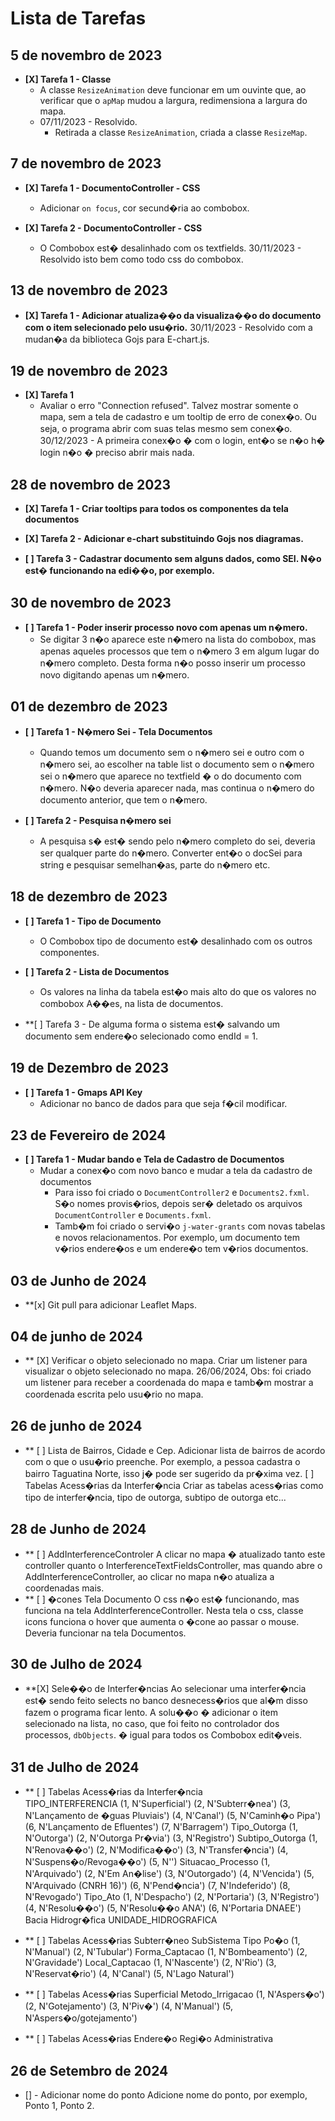 # Lista de Tarefas

## 5 de novembro de 2023

* **[X] Tarefa 1 - Classe**
    * A classe `ResizeAnimation` deve funcionar em um ouvinte que, ao verificar que o `apMap` mudou a largura, redimensiona a largura do mapa.
    * 07/11/2023 - Resolvido.
        * Retirada a classe `ResizeAnimation`, criada a classe `ResizeMap`.

## 7 de novembro de 2023

* **[X] Tarefa 1 - DocumentoController - CSS**
    * Adicionar `on focus`, cor secund�ria ao combobox.

* **[X] Tarefa 2 - DocumentoController - CSS**
    * O Combobox est� desalinhado com os textfields.
    	30/11/2023 - Resolvido isto bem como todo css do combobox.

## 13 de novembro de 2023

* **[X] Tarefa 1 - Adicionar atualiza��o da visualiza��o do documento com o item selecionado pelo usu�rio.**
	30/11/2023 - Resolvido com a mudan�a da biblioteca Gojs para E-chart.js.

## 19 de novembro de 2023

* **[X] Tarefa 1**
    * Avaliar o erro "Connection refused". Talvez mostrar somente o mapa, sem a tela de cadastro e um tooltip de erro de conex�o.
    		Ou seja, o programa abrir com suas telas mesmo sem conex�o.
    		30/12/2023 - A primeira conex�o � com o login, ent�o se n�o h� login n�o � preciso abrir mais nada.

## 28 de novembro de 2023

* **[X] Tarefa 1 - Criar tooltips para todos os componentes da tela documentos**

* **[X] Tarefa 2 - Adicionar e-chart substituindo Gojs nos diagramas.**

* **[ ] Tarefa 3 - Cadastrar documento sem alguns dados, como SEI. N�o est� funcionando na edi��o, por exemplo.**

## 30 de novembro de 2023

* **[ ] Tarefa 1 - Poder inserir processo novo com apenas um n�mero.**
	* Se digitar 3 n�o aparece este n�mero na lista do combobox, mas apenas aqueles processos que tem o n�mero 3 em algum lugar do n�mero completo. Desta forma n�o posso inserir um processo novo digitando apenas um n�mero.

## 01 de dezembro de 2023
* **[ ] Tarefa 1 - N�mero Sei - Tela Documentos**
	* Quando temos um documento sem o n�mero sei e outro com o n�mero sei, ao escolher na table list o documento sem o n�mero sei o n�mero que aparece no textfield � o do documento com n�mero. N�o deveria aparecer nada, mas continua o n�mero do documento anterior, que tem o n�mero.
	
* **[ ] Tarefa 2 - Pesquisa n�mero sei**
	* A pesquisa s� est� sendo pelo n�mero completo do sei, deveria ser qualquer parte do n�mero. Converter ent�o o docSei para string e pesquisar semelhan�as, parte do n�mero etc.
	
## 18 de dezembro de 2023

* **[ ] Tarefa 1 - Tipo de Documento**
	* O Combobox tipo de documento est� desalinhado com os outros componentes.
* **[ ] Tarefa 2 - Lista de Documentos**
	* Os valores na linha da tabela est�o mais alto do que os valores no combobox A��es, na lista de documentos.
	
* **[ ] Tarefa 3 - De alguma forma o sistema est� salvando um documento sem endere�o selecionado como endId = 1.

## 19 de Dezembro de 2023
* **[ ] Tarefa 1 - Gmaps API Key**
	* Adicionar no banco de dados para que seja f�cil modificar.
	
## 23 de Fevereiro de 2024
* **[ ] Tarefa 1 - Mudar bando e Tela de Cadastro de Documentos**
	* Mudar a conex�o com novo banco e mudar a tela da cadastro de documentos
		* Para isso foi criado o `DocumentController2` e `Documents2.fxml`. S�o nomes provis�rios, depois ser� deletado os arquivos `DocumentController` e `Documents.fxml`.
		* Tamb�m foi criado o servi�o `j-water-grants` com novas tabelas e novos relacionamentos. Por exemplo, um documento tem v�rios endere�os e um endere�o tem v�rios documentos.
		
## 03 de Junho de 2024
* **[x] Git pull para adicionar Leaflet Maps.

## 04 de junho de 2024
* ** [X] Verificar o objeto selecionado no mapa.
	Criar um listener para visualizar o objeto selecionado no mapa.
		26/06/2024, Obs: foi criado um listener para receber a coordenada do mapa e tamb�m mostrar a coordenada escrita pelo usu�rio no mapa.
	
## 26 de junho de 2024
* ** [ ] Lista de Bairros, Cidade e Cep.
	Adicionar lista de bairros de acordo com o que o usu�rio preenche. Por exemplo, a pessoa cadastra o bairro Taguatina Norte, isso j� pode ser sugerido da pr�xima vez.
	[ ] Tabelas Acess�rias da Interfer�ncia
		Criar as tabelas acess�rias como tipo de interfer�ncia, tipo de outorga, subtipo de outorga etc...
## 28 de Junho de 2024
* ** [ ] AddInterferenceControler
		A clicar no mapa � atualizado tanto este controller quanto o InterferenceTextFieldsController, mas quando abre o AddInterferenceController, ao clicar no mapa n�o atualiza a coordenadas mais.
* ** [ ] �cones Tela Documento
		O css n�o est� funcionando, mas funciona na tela AddInterferenceController. Nesta tela o css, classe icons funciona o hover que aumenta o �cone ao passar o mouse. Deveria funcionar na tela Documentos.
		
		
## 30 de Julho de 2024
* **[X] Sele��o de Interfer�ncias
	Ao selecionar uma interfer�ncia est� sendo feito selects no banco desnecess�rios que al�m disso fazem o programa ficar lento.
		A solu��o � adicionar o item selecionado na lista, no caso, que foi feito no controlador dos processos, `dbObjects`. � igual para todos os Combobox edit�veis.

## 31 de Julho de 2024
* ** [ ] Tabelas Acess�rias da Interfer�ncia	
 			TIPO_INTERFERENCIA
 				(1, N'Superficial')
				(2, N'Subterr�nea')
				(3, N'Lançamento de �guas Pluviais')
				(4, N'Canal')
				(5, N'Caminh�o Pipa')
				(6, N'Lançamento de Efluentes')
				(7, N'Barragem')
			Tipo_Outorga
				(1, N'Outorga')
				(2, N'Outorga Pr�via')
				(3, N'Registro')
			Subtipo_Outorga
				(1, N'Renova��o')
				(2, N'Modifica��o')
				(3, N'Transfer�ncia')
				(4, N'Suspens�o/Revoga��o')
				(5, N'')
			Situacao_Processo
				(1, N'Arquivado')
				(2, N'Em An�lise')
				(3, N'Outorgado')
				(4, N'Vencida')
				(5, N'Arquivado (CNRH 16)')
				(6, N'Pend�ncia')
				(7, N'Indeferido')
				(8, N'Revogado')
			Tipo_Ato
				 (1, N'Despacho')
				 (2, N'Portaria')
				 (3, N'Registro')
				 (4, N'Resolu��o')
				 (5, N'Resolu��o ANA')
				 (6, N'Portaria DNAEE')
			Bacia Hidrogr�fica
			UNIDADE_HIDROGRAFICA
		
* ** [ ] Tabelas Acess�rias Subterr�neo
			SubSistema
			Tipo Po�o
				(1, N'Manual')
				(2, N'Tubular')
			Forma_Captacao
				(1, N'Bombeamento')
				(2, N'Gravidade')
			Local_Captacao
				(1, N'Nascente')
				(2, N'Rio')
				(3, N'Reservat�rio')
				(4, N'Canal')
				(5, N'Lago Natural')

* ** [ ] Tabelas Acess�rias Superficial
			Metodo_Irrigacao
				(1, N'Aspers�o')
				(2, N'Gotejamento')
				(3, N'Piv�')
				(4, N'Manual')
				(5, N'Aspers�o/gotejamento')
			
* ** [ ] Tabelas Acess�rias Endere�o
			Regi�o Administrativa
## 26 de Setembro de 2024
- [] - Adicionar nome do ponto
	Adicione nome do ponto, por exemplo, Ponto 1, Ponto 2.